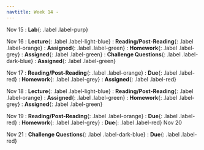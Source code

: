 ```yaml
---
navtitle: Week 14 -
---
```


Nov 15
: **Lab**{: .label .label-purp}

Nov 16
: **Lecture**{: .label .label-light-blue}
: **Reading/Post-Reading**{: .label .label-orange}
    : **Assigned**{: .label .label-green}
: **Homework**{: .label .label-grey}
    : **Assigned**{: .label .label-green}
: **Challenge Questions**{: .label .label-dark-blue}
    : **Assigned**{: .label .label-green}


Nov 17
: **Reading/Post-Reading**{: .label .label-orange}
    : **Due**{: .label .label-red}
: **Homework**{: .label .label-grey}
    : **Assigned**{: .label .label-red}


Nov 18
: **Lecture**{: .label .label-light-blue}
: **Reading/Post-Reading**{: .label .label-orange}
    : **Assigned**{: .label .label-green}
: **Homework**{: .label .label-grey}
    : **Assigned**{: .label .label-green}

Nov 19
: **Reading/Post-Reading**{: .label .label-orange}
    : **Due**{: .label .label-red}
: **Homework**{: .label .label-grey}
    : **Due**{: .label .label-red}
Nov 20

Nov 21
: **Challenge Questions**{: .label .label-dark-blue}
    : **Due**{: .label .label-red}


